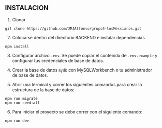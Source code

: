 ## INSTALACION 
1. Clonar
```
git clone https://github.com/JMJAlfonso/grupo4-losMessianos.git
```
2. Colocarse dentro del directorio BACKEND e instalar dependencias
```
npm install
```
3. Configurar archivo `.env`. Se puede copiar el contenido de `.env.example` y configurar tus credenciales de base de datos.

4. Crear la base de datos `mydb` con MySQLWorkbench o tu administrador de base de datos.
5. Abrir una terminal y correr los siguientes comandos para crear la estructura de la base de datos:
```
npm run migrate
npm run seed:all
```
6. Para iniciar el proyecto se debe correr con el siguiente comando:  
```
npm run dev
```